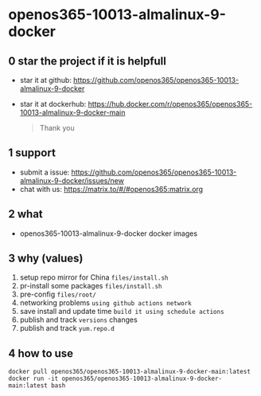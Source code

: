 # openos365-10013-almalinux-9-docker

## 0 star the project if it is helpfull

* star it at github: https://github.com/openos365/openos365-10013-almalinux-9-docker
* star it at dockerhub: https://hub.docker.com/r/openos365/openos365-10013-almalinux-9-docker-main

  > Thank you

## 1 support

* submit a issue: https://github.com/openos365/openos365-10013-almalinux-9-docker/issues/new
* chat with us: https://matrix.to/#/#openos365:matrix.org

## 2 what

* openos365-10013-almalinux-9-docker docker images
  
## 3 why (values)

1. setup repo mirror for China `files/install.sh`
1. pr-install some packages `files/install.sh`
1. pre-config `files/root/`
1. networking problems `using github actions network`
1. save install and update time `build it using schedule actions`
1. publish and track `versions` changes
1. publish and track `yum.repo.d`

## 4 how to use

```
docker pull openos365/openos365-10013-almalinux-9-docker-main:latest
docker run -it openos365/openos365-10013-almalinux-9-docker-main:latest bash
```
